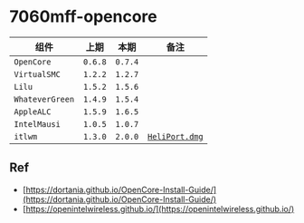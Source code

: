 # 7060mff-opencore

组件|上期|本期|备注
---|---|---|---
`OpenCore` | `0.6.8` | `0.7.4` |
`VirtualSMC` | `1.2.2` | `1.2.7`
`Lilu` | `1.5.2` | `1.5.6`
`WhateverGreen` | `1.4.9` | `1.5.4`
`AppleALC` | `1.5.9` | `1.6.5`
`IntelMausi` | `1.0.5` | `1.0.7`
`itlwm` | `1.3.0` | `2.0.0` | [`HeliPort.dmg`](https://github.com/OpenIntelWireless/HeliPort/releases/download/v1.4.1/HeliPort.dmg)

## Ref

* [https://dortania.github.io/OpenCore-Install-Guide/](https://dortania.github.io/OpenCore-Install-Guide/)
* [https://openintelwireless.github.io/](https://openintelwireless.github.io/)
